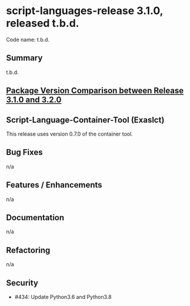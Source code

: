 # script-languages-release 3.1.0, released t.b.d.

Code name: t.b.d.

## Summary

t.b.d.

## [Package Version Comparison between Release 3.1.0 and 3.2.0](package_diffs/3.2.0/README.md)
  
## Script-Language-Container-Tool (Exaslct)

This release uses version 0.7.0 of the container tool.

## Bug Fixes

n/a

## Features / Enhancements

n/a

## Documentation

n/a

## Refactoring

 n/a

## Security

 - #434: Update Python3.6 and Python3.8
